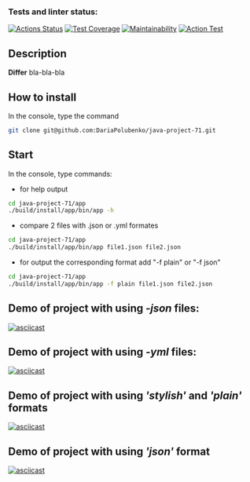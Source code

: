 ### Tests and linter status:
[![Actions Status](https://github.com/DariaPolubenko/java-project-71/actions/workflows/hexlet-check.yml/badge.svg)](https://github.com/DariaPolubenko/java-project-71/actions)
[![Test Coverage](https://api.codeclimate.com/v1/badges/2e9106abf701b80f8eb4/test_coverage)](https://codeclimate.com/github/DariaPolubenko/java-project-71/test_coverage)
[![Maintainability](https://api.codeclimate.com/v1/badges/2e9106abf701b80f8eb4/maintainability)](https://codeclimate.com/github/DariaPolubenko/java-project-71/maintainability)
[![Action Test](https://github.com/DariaPolubenko/java-project-71/actions/workflows/main.yml/badge.svg)](https://github.com/DariaPolubenko/java-project-71/actions)


## Description
**Differ** bla-bla-bla


## How to install
In the console, type the command
```bash
git clone git@github.com:DariaPolubenko/java-project-71.git
```

## Start
In the console, type commands:

- for help output
```bash
cd java-project-71/app
./build/install/app/bin/app -h
```

- compare 2 files with .json or .yml formates
```bash
cd java-project-71/app
./build/install/app/bin/app file1.json file2.json
```

- for output the corresponding format add "-f plain" or "-f json" 
```bash
cd java-project-71/app
./build/install/app/bin/app -f plain file1.json file2.json
```


## Demo of project with using _-json_ files:
[![asciicast](https://asciinema.org/a/655854.svg)](https://asciinema.org/a/655854)

## Demo of project with using _-yml_ files:
[![asciicast](https://asciinema.org/a/656766.svg)](https://asciinema.org/a/656766)

## Demo of project with using _'stylish'_ and _'plain'_ formats
[![asciicast](https://asciinema.org/a/657005.svg)](https://asciinema.org/a/657005)

## Demo of project with using _'json'_ format
[![asciicast](https://asciinema.org/a/657254.svg)](https://asciinema.org/a/657254)


